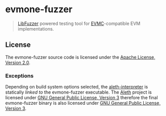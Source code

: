 # evmone-fuzzer

> [LibFuzzer] powered testing tool for [EVMC]-compatible EVM implementations.

## License

The evmone-fuzzer source code is licensed under the [Apache License, Version 2.0].

### Exceptions

Depending on build system options selected, 
the [aleth-interpreter][Aleth] is statically _linked to_ the evmone-fuzzer executable.
The [Aleth] project is licensed under [GNU General Public License, Version 3] therefore 
the final evmone-fuzzer binary is also licensed under [GNU General Public License, Version 3].

[Aleth]: https://github.com/ethereum/aleth
[Apache License, Version 2.0]: https://www.apache.org/licenses/LICENSE-2.0.txt
[EVMC]: https://github.com/ILCOINDevelopmentTeam/ivmc
[evmone]: https://github.com/ethereum/evmone
[GNU General Public License, Version 3]: LICENSE
[LibFuzzer]: https://llvm.org/docs/LibFuzzer.html
